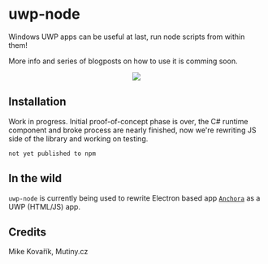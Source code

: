# uwp-node

Windows UWP apps can be useful at last, run node scripts from within them!

More info and series of blogposts on how to use it is comming soon.

<p align="center">
	<a href="https://www.instagram.com/p/BiEwg3zj_s-/?taken-by=we.are.mutiny">
		<img src="https://instagram.fprg1-1.fna.fbcdn.net/vp/690a72c298dcc98c6049008510590e42/5CA42842/t51.2885-15/sh0.08/e35/s640x640/30890652_170062257041887_1003579766533521408_n.jpg">
	</a>
</a>

## Installation

Work in progress. Initial proof-of-concept phase is over, the C# runtime component and broke process are nearly finished, now we're rewriting JS side of the library and working on testing.

```
not yet published to npm
```

## In the wild

`uwp-node` is currently being used to rewrite Electron based app [`Anchora`](https://github.com/MikeKovarik/anchora-app) as a UWP (HTML/JS) app.

## Credits

Mike Kovařík, Mutiny.cz

